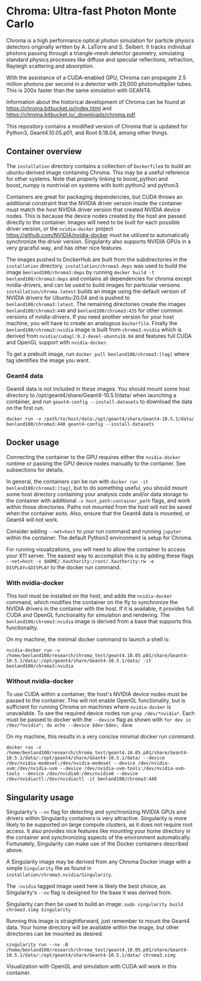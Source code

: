 # Chroma: Ultra-fast Photon Monte Carlo

Chroma is a high performance optical photon simulation for particle physics detectors originally written by A. LaTorre and S. Seibert. It tracks individual photons passing through a triangle-mesh detector geometry, simulating standard physics processes like diffuse and specular reflections, refraction, Rayleigh scattering and absorption.

With the assistance of a CUDA-enabled GPU, Chroma can propagate 2.5 million photons per second in a detector with 29,000 photomultiplier tubes. This is 200x faster than the same simulation with GEANT4.

Information about the historical development of Chroma can be found at https://chroma.bitbucket.io/index.html and https://chroma.bitbucket.io/_downloads/chroma.pdf.

This repository contains a modified version of Chroma that is updated for Python3, Geant4.10.05.p01, and Root 6.18.04, among other things.

## Container overview

The `installation` directory contains a collection of `Dockerfile`s to build an ubuntu-derived image containing Chroma. This may be a useful reference for other systems. Note that properly linking to boost_python and boost_numpy is nontrivial on systems with both python2 and python3.

Containers are great for packaging dependencies, but CUDA throws an additional constraint that the NVIDIA driver version inside the container must match the host NVIDIA driver version that created NVIDIA device nodes. This is because the device nodes created by the host are passed directly to the container. Images will need to be built for each possible driver version, or the `nvidia-docker` project https://github.com/NVIDIA/nvidia-docker must be utilized to automatically synchronize the driver version. Singularity also supports NVIDIA GPUs in a very graceful way, and has other nice features.

The images pushed to DockerHub are built from the subdirectories in the `installation` directory. `installation/chroma3.deps` was used to build the image `benland100/chroma3:deps` by running `docker build -t benland100/chroma3:deps` and contains all dependencies for chroma except nvidia-drivers, and can be used to build images for particular versions. `installation/chroma.latest` builds an image using the default version of NVIDIA drivers for Ubuntu-20.04 and is pushed to `benland100/chroma3:latest`. The remaining directories create the images `benland100/chroma3:440` and `benland100/chroma3:435` for other common versions of nvidia-drivers. If you need another version for your host machine, you will have to create an analogous `Dockerfile`. Finally the `benland100/chroma3:nvidia` image is built from `chroma3.nvidia` which is derived from `nvidia/cudagl:9.2-devel-ubuntu18.04` and features full CUDA and OpenGL support with `nvidia-docker`.

To get a prebuilt image, run `docker pull benland100/chroma3:[tag]` where tag identifies the image you want. 

### Geant4 data

Geant4 data is not included in these images. You should mount some host directory to /opt/geant4/share/Geant4-10.5.1/data/ when launching a container, and run `geant4-config --install-datasets` to download the data on the first run. 

`docker run -v /path/to/host/data:/opt/geant4/share/Geant4-10.5.1/data/ benland100/chroma3:440 geant4-config --install-datasets`

## Docker usage

Connecting the container to the GPU requires either the `nvidia-docker` runtime or passing the GPU device nodes manually to the container. See subsections for details.

In general, the containers can be run with `docker run -it benland100/chroma3:[tag]`, but to do something useful, you should mount some host directory containing your analysis code and/or data storage to the container with additional `-v host_path:container_path` flags, and work within those directories. Paths not mounted from the host will not be saved when the container exits. Also, ensure that the Geant4 data is mounted, or Geant4 will not work.

Consider adding `--net=host` to your run command and running `jupyter` within the container. The default Python3 environment is setup for Chroma.

For running visualizations, you will need to allow the container to access your X11 server. The easiest way to accomplish this is by adding these flags `--net=host -v $HOME/.Xauthority:/root/.Xauthority:rw -e DISPLAY=$DISPLAY` to the docker run command.

### With nvidia-docker

This tool must be installed on the host, and adds the `nvidia-docker` command, which modifies the container on the fly to synchronize the NVIDIA drivers in the container with the host. If it is available, it provides full CUDA and OpenGL functionality for simulation and rendering. The `benland100/chroma3:nvidia` image is derived from a base that supports this functionality.

On my machine, the minimal docker command to launch a shell is:

`nvidia-docker run -v /home/benland100/research/chroma_test/geant4.10.05.p01/share/Geant4-10.5.1/data/:/opt/geant4/share/Geant4-10.5.1/data/ -it benland100/chroma3:nvidia`

### Without nvidia-docker

To use CUDA within a container, the host's NVIDIA device nodes must be passed to the container. This will not enable OpenGL functionality, but is sufficient for running Chroma on machines where `nvidia-docker` is unavailable. To see the required device nodes run `grep /dev/*nvidia*`. Each must be passed to docker with the `--device` flag as shown with `for dev in /dev/*nvidia*; do echo --device $dev:$dev; done`

On my machine, this results in a very concise minimal docker run command:

`docker run -v /home/benland100/research/chroma_test/geant4.10.05.p01/share/Geant4-10.5.1/data/:/opt/geant4/share/Geant4-10.5.1/data/ --device /dev/nvidia-modeset:/dev/nvidia-modeset --device /dev/nvidia-uvm:/dev/nvidia-uvm --device /dev/nvidia-uvm-tools:/dev/nvidia-uvm-tools --device /dev/nvidia0:/dev/nvidia0 --device /dev/nvidiactl:/dev/nvidiactl -it benland100/chroma3:440`

## Singularity usage

Singularity's `--nv` flag for detecting and synchronizing NVIDIA GPUs and drivers within Singularity containers is very attractive. Singularity is more likely to be supported on large compute clusters, as it does not require root access. It also provides nice features like mounting your home directory in the container and synchronizing aspects of the environment automatically. Fortunately, Singularity can make use of the Docker containers described above.

A Singularity image may be derived from any Chroma Docker image with a simple `Singularity` file as found in `installation/chroma3.nvidia/Singularity`.

The `:nvidia` tagged image used here is likely the best choice, as Singularity's `--nv` flag is designed for the base it was derived from. 

Singularity can then be used to build an image: `sudo singularity build chroma3.simg Singularity`

Running this image is straightforward, just remember to mount the Geant4 data. Your home directory will be available within the image, but other directories can be mounted as desired.

`singularity run --nv -B /home/benland100/research/chroma_test/geant4.10.05.p01/share/Geant4-10.5.1/data/:/opt/geant4/share/Geant4-10.5.1/data/ chroma3.simg`

Visualization with OpenGL and simulation with CUDA will work in this container.

